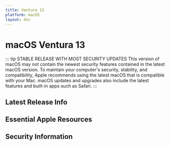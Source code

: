 ```yaml
---
title: Ventura 13
platform: macOS
layout: doc
---
```


# macOS Ventura 13 <Badge type="tip" text="Previous Version (N-1)" />

::: tip STABLE RELEASE WITH MOST SECURITY UPDATES
This version of macOS may not contain the newest security features contained in the latest macOS version. To maintain your computer's security, stability, and compatibility, Apple recommends using the latest macOS that is compatible with your Mac. macOS updates and upgrades also include the latest features and built-in apps such as Safari.
::: 

<script setup>
import LatestFeatures from './components/LatestFeatures.vue';
import SecurityInfo from './components/SecurityInfo.vue';

const frontmatter = {
  title: 'Ventura 13',
  platform: 'macOS'
};
</script>

## Latest Release Info
<LatestFeatures :title="frontmatter.title" :platform="frontmatter.platform" />

## Essential Apple Resources
<LinksComponent :title="frontmatter.title" :platform="frontmatter.platform" />



## Security Information
<SecurityInfo :title="frontmatter.title" :platform="frontmatter.platform" />
